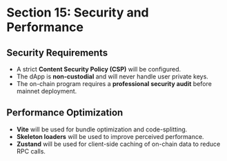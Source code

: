 # Section 15: Security and Performance

## Security Requirements

  * A strict **Content Security Policy (CSP)** will be configured.
  * The dApp is **non-custodial** and will never handle user private keys.
  * The on-chain program requires a **professional security audit** before mainnet deployment.

## Performance Optimization

  * **Vite** will be used for bundle optimization and code-splitting.
  * **Skeleton loaders** will be used to improve perceived performance.
  * **Zustand** will be used for client-side caching of on-chain data to reduce RPC calls.
